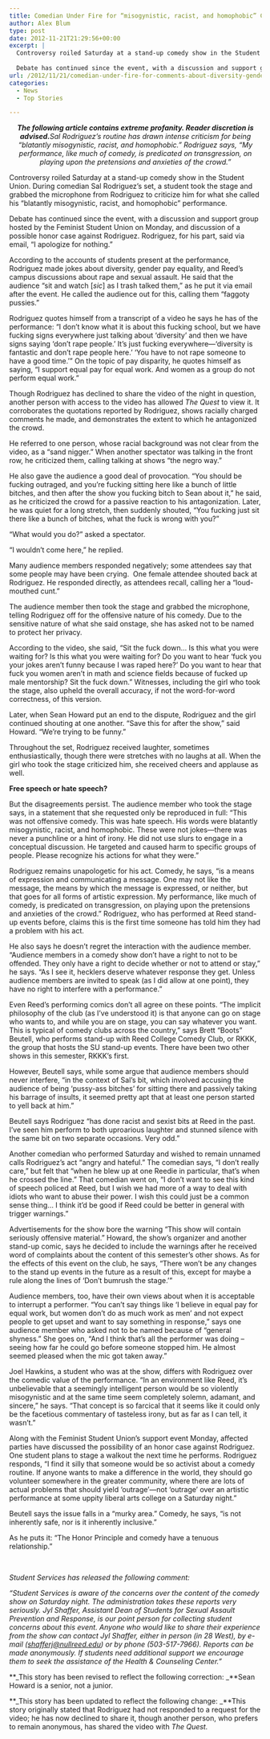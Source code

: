 ```yaml
---
title: Comedian Under Fire for “misogynistic, racist, and homophobic” Comments
author: Alex Blum
type: post
date: 2012-11-21T21:29:56+00:00
excerpt: |
  Controversy roiled Saturday at a stand-up comedy show in the Student Union. During the set of comedian Sal Rodriguez, a student took the stage and grabbed the microphone from Rodriguez to criticize him for what she called his “blatantly misogynistic, racist, and homophobic” performance. 
  
  Debate has continued since the event, with a discussion and support group hosted by the Feminist Student Union on Monday, and discussion of a possible honor case against Rodriguez. Rodriguez, for his part, said via email, “I apologize for nothing.”
url: /2012/11/21/comedian-under-fire-for-comments-about-diversity-gender-equality-and-sexual-assault/
categories:
  - News
  - Top Stories

---
```

<p style="text-align: center;">
  <em><strong>The following article contains extreme profanity. Reader discretion is advised.</strong></em><em><strong><a href="http://www.reedquest.org/2012/11/comedian-under-fire-for-comments-about-diversity-gender-equality-and-sexual-assault/sal_web/" rel="attachment wp-att-1831"><img class="alignnone size-full wp-image-1831" title="Sal Rodriguez" alt="" src="https://i2.wp.com/www.reedquest.org/wp-content/uploads/2012/11/sal_web.jpg?resize=770%2C430" data-recalc-dims="1" /></a></strong></em><em style="text-align: center;">Sal Rodriguez&#8217;s routine has drawn intense criticism for being “blatantly misogynistic, racist, and homophobic.” Rodriguez says, &#8220;My performance, like much of comedy, is predicated on transgression, on playing upon the pretensions and anxieties of the crowd.”</em>
</p>

Controversy roiled Saturday at a stand-up comedy show in the Student Union. During comedian Sal Rodriguez’s set, a student took the stage and grabbed the microphone from Rodriguez to criticize him for what she called his “blatantly misogynistic, racist, and homophobic” performance.

Debate has continued since the event, with a discussion and support group hosted by the Feminist Student Union on Monday, and discussion of a possible honor case against Rodriguez. Rodriguez, for his part, said via email, “I apologize for nothing.”

According to the accounts of students present at the performance, Rodriguez made jokes about diversity, gender pay equality, and Reed’s campus discussions about rape and sexual assault. He said that the audience “sit and watch [_sic_] as I trash talked them,” as he put it via email after the event. He called the audience out for this, calling them “faggoty pussies.”

Rodriguez quotes himself from a transcript of a video he says he has of the performance: “I don’t know what it is about this fucking school, but we have fucking signs everywhere just talking about ‘diversity’ and then we have signs saying ‘don’t rape people.’ It’s just fucking everywhere—‘diversity is fantastic and don’t rape people here.’ ‘You have to not rape someone to have a good time.’” On the topic of pay disparity, he quotes himself as saying, “I support equal pay for equal work. And women as a group do not perform equal work.”

Though Rodriguez has declined to share the video of the night in question, another person with access to the video has allowed _The Quest_ to view it. It corroborates the quotations reported by Rodriguez, shows racially charged comments he made, and demonstrates the extent to which he antagonized the crowd.

He referred to one person, whose racial background was not clear from the video, as a “sand nigger.” When another spectator was talking in the front row, he criticized them, calling talking at shows “the negro way.”

He also gave the audience a good deal of provocation. “You should be fucking outraged, and you&#8217;re fucking sitting here like a bunch of little bitches, and then after the show you fucking bitch to Sean about it,” he said, as he criticized the crowd for a passive reaction to his antagonization. Later, he was quiet for a long stretch, then suddenly shouted, “You fucking just sit there like a bunch of bitches, what the fuck is wrong with you?”

“What would you do?” asked a spectator.

“I wouldn&#8217;t come here,” he replied.

Many audience members responded negatively; some attendees say that some people may have been crying.  One female attendee shouted back at Rodriguez. He responded directly, as attendees recall, calling her a “loud-mouthed cunt.”

The audience member then took the stage and grabbed the microphone, telling Rodriguez off for the offensive nature of his comedy. Due to the sensitive nature of what she said onstage, she has asked not to be named to protect her privacy.

According to the video, she said, “Sit the fuck down… Is this what you were waiting for? Is this what you were waiting for? Do you want to hear ‘fuck you your jokes aren’t funny because I was raped here?’ Do you want to hear that fuck you women aren’t in math and science fields because of fucked up male mentorship? Sit the fuck down.” Witnesses, including the girl who took the stage, also upheld the overall accuracy, if not the word-for-word correctness, of this version.

Later, when Sean Howard put an end to the dispute, Rodriguez and the girl continued shouting at one another. “Save this for after the show,” said Howard. “We&#8217;re trying to be funny.”

Throughout the set, Rodriguez received laughter, sometimes enthusiastically, though there were stretches with no laughs at all. When the girl who took the stage criticized him, she received cheers and applause as well.

**Free speech or hate speech?**

But the disagreements persist. The audience member who took the stage says, in a statement that she requested only be reproduced in full: “This was not offensive comedy. This was hate speech. His words were blatantly misogynistic, racist, and homophobic. These were not jokes—there was never a punchline or a hint of irony. He did not use slurs to engage in a conceptual discussion. He targeted and caused harm to specific groups of people. Please recognize his actions for what they were.”

Rodriguez remains unapologetic for his act. Comedy, he says, “is a means of expression and communicating a message. One may not like the message, the means by which the message is expressed, or neither, but that goes for all forms of artistic expression. My performance, like much of comedy, is predicated on transgression, on playing upon the pretensions and anxieties of the crowd.” Rodriguez, who has performed at Reed stand-up events before, claims this is the first time someone has told him they had a problem with his act.

He also says he doesn’t regret the interaction with the audience member. “Audience members in a comedy show don’t have a right to not to be offended. They only have a right to decide whether or not to attend or stay,” he says. “As I see it, hecklers deserve whatever response they get. Unless audience members are invited to speak (as I did allow at one point), they have no right to interfere with a performance.”

Even Reed’s performing comics don’t all agree on these points. “The implicit philosophy of the club (as I’ve understood it) is that anyone can go on stage who wants to, and while you are on stage, you can say whatever you want. This is typical of comedy clubs across the country,” says Brett “Boots” Beutell, who performs stand-up with Reed College Comedy Club, or RKKK, the group that hosts the SU stand-up events. There have been two other shows in this semester, RKKK’s first.

However, Beutell says, while some argue that audience members should never interfere, “in the context of Sal’s bit, which involved accusing the audience of being ‘pussy-ass bitches’ for sitting there and passively taking his barrage of insults, it seemed pretty apt that at least one person started to yell back at him.”

Beutell says Rodriguez “has done racist and sexist bits at Reed in the past. I’ve seen him perform to both uproarious laughter and stunned silence with the same bit on two separate occasions. Very odd.”

Another comedian who performed Saturday and wished to remain unnamed calls Rodriguez’s act “angry and hateful.” The comedian says, “I don’t really care,” but felt that “when he blew up at one Reedie in particular, that’s when he crossed the line.” That comedian went on, “I don’t want to see this kind of speech policed at Reed, but I wish we had more of a way to deal with idiots who want to abuse their power. I wish this could just be a common sense thing… I think it’d be good if Reed could be better in general with trigger warnings.”

Advertisements for the show bore the warning “This show will contain seriously offensive material.” Howard, the show’s organizer and another stand-up comic, says he decided to include the warnings after he received word of complaints about the content of this semester’s other shows. As for the effects of this event on the club, he says, “There won’t be any changes to the stand up events in the future as a result of this, except for maybe a rule along the lines of ‘Don’t bumrush the stage.’”

Audience members, too, have their own views about when it is acceptable to interrupt a performer. “You can’t say things like ‘I believe in equal pay for equal work, but women don’t do as much work as men’ and not expect people to get upset and want to say something in response,” says one audience member who asked not to be named because of “general shyness.” She goes on, “And I think that’s all the performer was doing – seeing how far he could go before someone stopped him. He almost seemed pleased when the mic got taken away.”

Joel Hawkins, a student who was at the show, differs with Rodriguez over the comedic value of the performance. “In an environment like Reed, it’s unbelievable that a seemingly intelligent person would be so violently misogynistic and at the same time seem completely solemn, adamant, and sincere,” he says. “That concept is so farcical that it seems like it could only be the facetious commentary of tasteless irony, but as far as I can tell, it wasn’t.”

Along with the Feminist Student Union’s support event Monday, affected parties have discussed the possibility of an honor case against Rodriguez. One student plans to stage a walkout the next time he performs. Rodriguez responds, “I find it silly that someone would be so activist about a comedy routine. If anyone wants to make a difference in the world, they should go volunteer somewhere in the greater community, where there are lots of actual problems that should yield ‘outrage’—not ‘outrage’ over an artistic performance at some uppity liberal arts college on a Saturday night.”

Beutell says the issue falls in a “murky area.” Comedy, he says, “is not inherently safe, nor is it inherently inclusive.”

As he puts it: “The Honor Principle and comedy have a tenuous relationship.”

&nbsp;

_Student Services has released the following comment:_

_“Student Services is aware of the concerns over the content of the comedy show on Saturday night. The administration takes these reports very seriously. Jyl Shaffer, Assistant Dean of Students for Sexual Assault Prevention and Response, is our point person for collecting student concerns about this event. Anyone who would like to share their experience from the show can contact Jyl Shaffer, either in person (in 28 West), by e-mail (_[_&#x73;&#x68;&#x61;&#x66;&#x66;&#x65;&#x72;&#x6a;&#x40;<span class="oe_displaynone">null</span>&#x72;&#x65;&#x65;&#x64;&#x2e;&#x65;&#x64;&#x75;_][1]_) or by phone (503-517-7966). Reports can be made anonymously. If students need additional support we encourage them to seek the assistance of the Health & Counseling Center.”_

**_This story has been revised to reflect the following correction: _**Sean Howard is a senior, not a junior.

**_This story has been updated to reflect the following change: _**This story originally stated that Rodriguez had not responded to a request for the video; he has now declined to share it, though another person, who prefers to remain anonymous, has shared the video with _The Quest._

 [1]: mailto:&#x73;&#x68;&#x61;&#x66;&#x66;&#x65;&#x72;&#x6a;&#x40;&#x72;&#x65;&#x65;&#x64;&#x2e;&#x65;&#x64;&#x75;